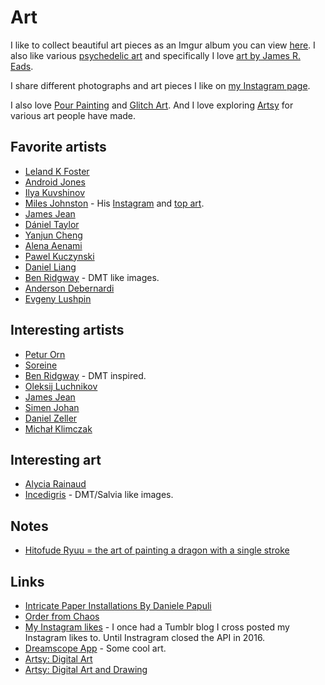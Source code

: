 # Art
I like to collect beautiful art pieces as an Imgur album you can view [here](http://imgur.com/a/3m5wf). I also like various [psychedelic art](http://imgur.com/a/9yOpt) and specifically I love [art by James R. Eads](http://www.jamesreads.com/).

I share different photographs and art pieces I like on [my Instagram page](https://instagram.com/prettiways).

I also love [Pour Painting](https://www.reddit.com/r/PourPainting) and [Glitch Art](https://www.reddit.com/r/glitch_art). And I love exploring [Artsy](https://www.artsy.net/) for various art people have made.

## Favorite artists
- [Leland K Foster](http://www.lelandkfoster.com/)
- [Android Jones](https://imgur.com/a/Xdeye)
- [Ilya Kuvshinov](https://www.artstation.com/kuvshinov_ilya)
- [Miles Johnston](https://www.artsy.net/artist/miles-johnston) - His [Instagram](https://www.instagram.com/miles_art/) and [top art](https://www.reddit.com/user/Miles___?sort=top).
- [James Jean](https://www.instagram.com/jamesjeanart/?hl=en)
- [Dániel Taylor](https://www.instagram.com/mrtaylordani/)
- [Yanjun Cheng](https://www.artstation.com/yjc)
- [Alena Aenami](https://www.artstation.com/aenamiart)
- [Pawel Kuczynski](http://www.pictorem.com/profile/Pawel.Kuczynski)
- [Daniel Liang](https://www.artstation.com/danielliang)
- [Ben Ridgway](https://www.instagram.com/benridgwayart/) - DMT like images.
- [Anderson Debernardi](https://imgur.com/gallery/dKx5S)
- [Evgeny Lushpin](https://lushpin.com/)

## Interesting artists
- [Petur Orn](https://www.instagram.com/orn.design/)
- [Soreine](http://soreine.github.io/art/)
- [Ben Ridgway](https://www.samwoolfe.com/2018/06/the-visionary-art-of-ben-ridgway.html) - DMT inspired.
- [Oleksij Luchnikov](https://www.artstation.com/luchnikov)
- [James Jean](https://www.artsy.net/artist/james-jean)
- [Simen Johan](https://www.artsy.net/artist/simen-johan)
- [Daniel Zeller](https://www.artsy.net/artist/daniel-zeller)
- [Michał Klimczak](https://500px.com/shume)

## Interesting art
- [Alycia Rainaud](https://ello.co/maalavidaa)
- [Incedigris](https://www.incedigris.com/) - DMT/Salvia like images.

## Notes
- [Hitofude Ryuu = the art of painting a dragon with a single stroke](https://www.youtube.com/watch?v=2z8n1UiWQ6c)

## Links
- [Intricate Paper Installations By Daniele Papuli](https://www.ignant.com/2016/02/23/intricate-paper-installations-by-daniele-papuli/)
- [Order from Chaos](https://vimeo.com/196269431)
- [My Instagram likes](http://nikitavoloboev.tumblr.com/) - I once had a Tumblr blog I cross posted my Instagram likes to. Until Instragram closed the API in 2016.
- [Dreamscope App](https://dreamscopeapp.com/) - Some cool art.
- [Artsy: Digital Art](https://www.artsy.net/gene/digital-art)
- [Artsy: Digital Art and Drawing](https://www.artsy.net/gene/digital-painting-and-drawing)
